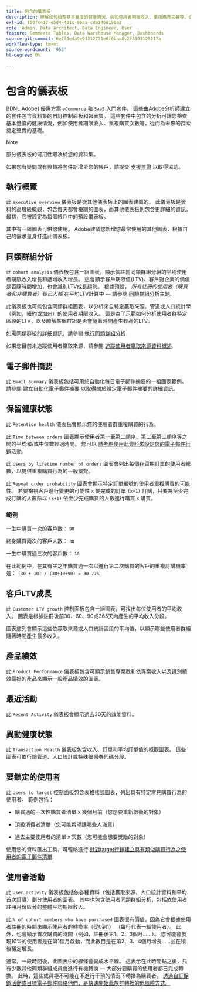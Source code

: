 ```yaml
---
title: 包含的儀表板
description: 瞭解如何檢查基本量度的健康情況，例如使用者期限收入、重複購買次數等，從而為未來的探索奠定堅實的基礎。
exl-id: f50fc417-e5d4-401c-9baa-cda1468196a2
role: Admin, Data Architect, Data Engineer, User
feature: Commerce Tables, Data Warehouse Manager, Dashboards
source-git-commit: 6e2f9e4a9e91212771e6f6baa8c2f8101125217a
workflow-type: tm+mt
source-wordcount: '958'
ht-degree: 0%

---
```


# 包含的儀表板

[!DNL Adobe] 優惠方案 `eCommerce` 和 `SaaS` 入門套件。 這些由Adobe分析師建立的套件包含資料集的自訂控制面板和報表集。 這些套件中包含的分析可讓您檢查基本量度的健康情況，例如使用者期限收入、重複購買次數等，從而為未來的探索奠定堅實的基礎。

>[!NOTE]
>
>部分儀表板的可用性取決於您的資料集。

如果您有疑問或有興趣將套件新增至您的帳戶，請提交 [支援票證](https://experienceleague.adobe.com/docs/commerce-knowledge-base/kb/troubleshooting/miscellaneous/mbi-service-policies.html) 以取得協助。

## 執行概覽

此 `executive overview` 儀表板是從其他儀表板上的圖表建置的。 此儀表板是資料的高層級概觀，包含每天都會檢閱的圖表，而其他儀表板則包含更詳細的資訊。 最初，它被設定為每個帳戶中的預設儀表板。

其中有一組圖表可供您使用。 Adobe建議您新增您最常使用的其他圖表，根據自己的需求量身打造此儀表板。

## 同類群組分析

此 `cohort analysis` 儀表板包含一組圖表，顯示依註冊同類群組分組的平均使用者期限收入增長和遞增收入增長。 這會顯示客戶期限值(LTV)、客戶對企業的價值是否隨時間增加，也會識別LTV成長趨勢。 根據預設， *所有註冊的使用者（購買者和非購買者）皆已入帳* 在平均LTV計算中 — 請參閱 [同類群組分析主題](../../data-analyst/dev-reports/cohort-rpt-bldr.md).

此儀表板也可能包含同類群組圖表，以分析來自特定贏取來源、管道或人口統計學（例如，紐約或加州）的使用者期限收入。 這是為了示範如何分析使用者群特定區段的LTV，以及瞭解某個群組是否會隨著時間產生較高的LTV。

如需同類群組的詳細資訊，請參閱 [執行同類群組分析](../../data-analyst/dev-reports/cohort-rpt-bldr.md).

如果您目前未追蹤使用者贏取來源，請參閱 [追蹤使用者贏取來源資料概述](../../data-analyst/analysis/google-track-user-acq.md).

## 電子郵件摘要

此 `Email Summary` 儀表板包括可用於自動化每日電子郵件摘要的一組圖表範例。 請參閱 [建立自動化電子郵件摘要](../../data-user/export-data/email-summaries.md) 以取得關於設定電子郵件摘要的詳細資訊。  

## 保留健康狀態

此 `Retention health` 儀表板會顯示您的使用者群重複購買的行為。

此 `Time between orders` 圖表顯示使用者第一至第二順序、第二至第三順序等之間的平均和/或中位數經過時間。 您可以 [請考慮使用此資料來設定您的電子郵件行銷活動](http://blog.rjmetrics.com/acting-on-marketing-data-in-your-rjmetrics-online-dashboard/).

此 `Users by lifetime number of orders` 圖表會列出每個存留期訂單的使用者總數，以提供重複購買行為的一般概覽。  

此 `Repeat order probability` 圖表會顯示特定訂單編號的使用者重複購買的可能性。 若要檢視客戶進行變更的可能性 `x` 要完成的訂單 `(x+1)` 訂購，只要將至少完成訂購的人數除以 `(x+1)` 依至少完成購買的人數進行購買 `x` 購買。

### 範例

一生中購買一次的客戶數： `90`

終身購買兩次的客戶人數： `30`

一生中購買過三次的客戶數： `10`

在此範例中，在其有生之年購買過一次以進行第二次購買的客戶的重複訂購機率是： `(30 + 10) / (30+10+90) = 30.77%`.

## 客戶LTV成長

此 `Customer LTV growth` 控制面板包含一組圖表，可找出每位使用者的平均收入。 圖表是根據註冊後前30、60、90或365天內產生的平均收入分段。  

圖表底列會顯示這些依贏取來源或人口統計區段的平均值，以顯示哪些使用者群組隨著時間產生最多收入。

## 產品績效

此 `Product Performance` 儀表板包含可顯示銷售專案數和依專案收入以及識別績效最好的產品來顯示一般產品績效的圖表。

## 最近活動

此 `Recent Activity` 儀表板會顯示過去30天的效能資料。

## 異動健康狀態

此 `Transaction Health` 儀表板包含收入、訂單和平均訂單值的概觀圖表。 這些圖表可依行銷管道、人口統計或特殊優惠券代碼分段。

## 要鎖定的使用者

此 `Users to target` 控制面板包含表格樣式圖表，列出具有特定常見購買行為的使用者。 範例包括：

* 購買過的一次性購買者清單 `X` 幾個月前（您想要重新啟動的對象）

* 頂級消費者清單（您可能希望讓哪些人滿意）

* 過去主要使用者的清單 `X` 天數（您可能會想要獎勵的對象）

使用您的資料匯出工具，可輕鬆進行 [針對target行銷建立具有類似購買行為之使用者的電子郵件清單](http://blog.rjmetrics.com/creating-contact-lists-for-top-customers/).

## 使用者活動

此 `User activity` 儀表板包括依各種資料（包括贏取來源、人口統計資料和平均首次訂購）劃分使用者的圖表。 其中也包含使用者同類群組分析，包括依使用者註冊月份區分的整體平均期限收入。

此 `% of cohort members who have purchased` 圖表很有價值，因為它會根據使用者註冊的時間來顯示使用者的轉換率（從0到1） （每行代表一組使用者）。 此外，也會顯示首次購買的時間（例如，註冊後第1、2、3個月……）。 您可能會發現10%的使用者是在第1個月啟動，而此數目是在第2、3、4個月增長……並在稍後穩定增長。

通常，一段時間後，此圖表中的線條會變成水平線。 這表示在此時間點之後，只有少數其他同類群組成員會進行有機轉換 — 大部分要購買的使用者都已完成轉換。 此時，這些成員極不可能在不進行干預的情況下轉換為購買者。 [透過自訂促銷活動或目標電子郵件聯絡他們，是快速開始此族群轉換的低風險方式。](http://blog.rjmetrics.com/acting-on-marketing-data-in-your-rjmetrics-online-dashboard/)
